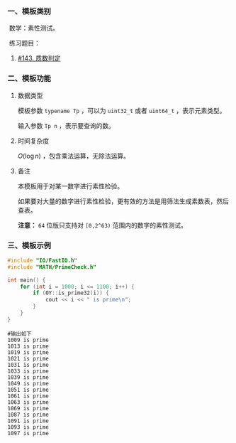 ### 一、模板类别

​	数学：素性测试。

​	练习题目：

1. [#143. 质数判定](https://loj.ac/p/143)

### 二、模板功能

1. 数据类型

   模板参数 `typename Tp` ，可以为 `uint32_t` 或者 `uint64_t` ，表示元素类型。

   输入参数 `Tp n` ，表示要查询的数。

2. 时间复杂度

   $O(\log n)$ ，包含乘法运算，无除法运算。

3. 备注

   本模板用于对某一数字进行素性检验。
   
   如果要对大量的数字进行素性检验，更有效的方法是用筛法生成素数表，然后查表。
   
   **注意：** `64` 位版只支持对 `[0,2^63)` 范围内的数字的素性测试。


### 三、模板示例

```c++
#include "IO/FastIO.h"
#include "MATH/PrimeCheck.h"

int main() {
    for (int i = 1000; i <= 1100; i++) {
        if (OY::is_prime32(i)) {
            cout << i << " is prime\n";
        }
    }
}
```

```
#输出如下
1009 is prime
1013 is prime
1019 is prime
1021 is prime
1031 is prime
1033 is prime
1039 is prime
1049 is prime
1051 is prime
1061 is prime
1063 is prime
1069 is prime
1087 is prime
1091 is prime
1093 is prime
1097 is prime

```


